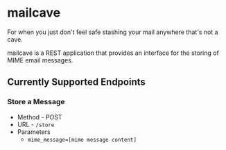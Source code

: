 # mailcave

For when you just don't feel safe stashing your mail anywhere that's not a cave.

mailcave is a REST application that provides an interface for the storing of MIME email messages.

## Currently Supported Endpoints
### Store a Message
* Method - POST
* URL - `/store`
* Parameters
  * `mime_message=[mime message content]`
